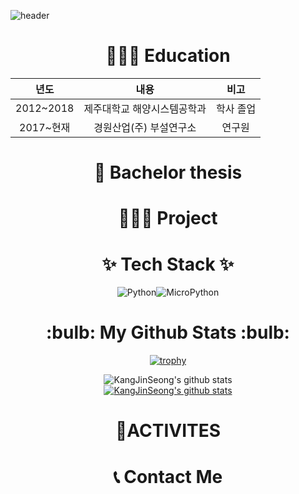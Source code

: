 ![header](https://capsule-render.vercel.app/api?type=waving&color=0:a82da8,100:da8f00&height=230&section=header&text=JinSeongKang&fontAlign=70&fontAlignY=40&fontSize=60&fontColor=ffffff&desc=Github%20Profile&descAlign=85&descAlignY=62)

<div align=center><h1> 👨🏻‍🎓 Education </h1></div> 

|년도|내용|비고|
|:-----:|:-----:|:-----:|
|2012~2018|제주대학교 해양시스템공학과| 학사 졸업|
|2017~현재|경원산업(주) 부설연구소|연구원|

<div align=center><h1> 📑 Bachelor thesis </h1></div>

<div align=center><h1> 💁🏻‍♀️ Project </h1></div>

<div align=center><h1> ✨ Tech Stack ✨ </h1></div>

<div align="center">
    <img alt="Python" src ="https://img.shields.io/badge/Python-3776AB.svg?&style=for-the-badge&logo=Python&logoColor=white"/><img alt="MicroPython"     src="https://img.shields.io/badge/MicroPython-2B2728.svg?&style=for-the-badge&logo=MicroPython&logoColor=white"/>

<div align=center><h1> :bulb: My Github Stats :bulb: </h1></div>


[![trophy](https://github-profile-trophy.vercel.app/?username=KangJinSeong)](https://github.com/ryo-ma/github-profile-trophy)

![KangJinSeong's github stats](https://github-readme-stats.vercel.app/api?username=KangJinSeong&show_icons=true)    
[![KangJinSeong's github stats](https://github-readme-stats.vercel.app/api/top-langs/?username=KangJinSeong&show_icons=true&hide_border=true&title_color=004386&icon_color=004386&layout=compact)](https://github.com/KangJinSeong)



<div align=center><h1>  🚀ACTIVITES </h1></div>

<div align=center><h1>  📞 Contact Me </h1></div>

